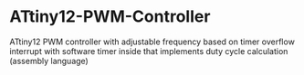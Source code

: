 # ATtiny12-PWM-Controller
ATtiny12 PWM controller with adjustable frequency based on timer overflow interrupt with software timer inside that implements duty cycle calculation (assembly language)
